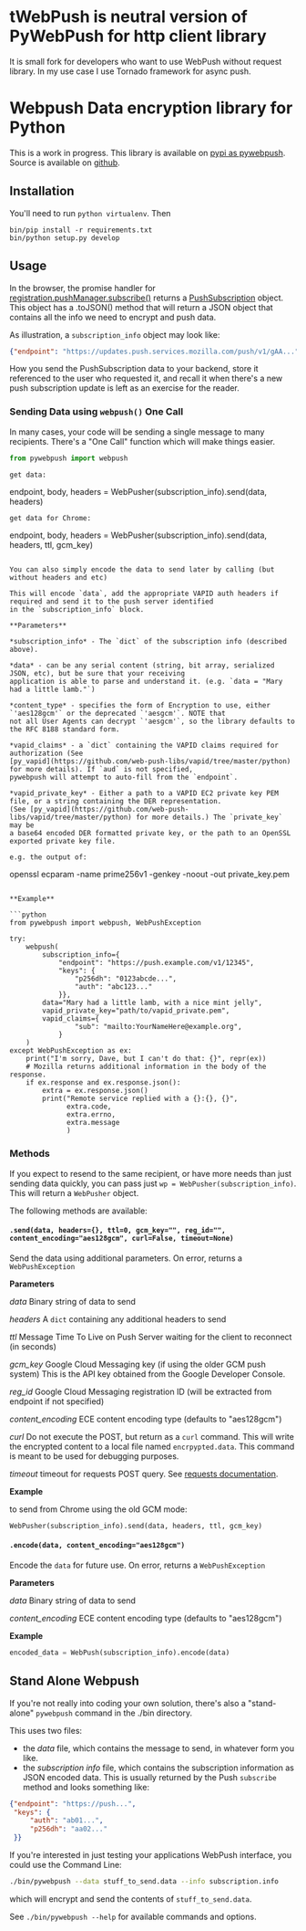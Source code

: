 # tWebPush is neutral version of PyWebPush for http client library

It is small fork for developers who want to use WebPush without request library.
In my use case I use Tornado framework for async push.

# Webpush Data encryption library for Python

This is a work in progress.
This library is available on [pypi as pywebpush](https://pypi.python.org/pypi/pywebpush).
Source is available on
[github](https://github.com/mozilla-services/pywebpush).

## Installation

You'll need to run `python virtualenv`.
Then

```
bin/pip install -r requirements.txt
bin/python setup.py develop
```

## Usage

In the browser, the promise handler for
[registration.pushManager.subscribe()](https://developer.mozilla.org/en-US/docs/Web/API/PushManager/subscribe)
returns a
[PushSubscription](https://developer.mozilla.org/en-US/docs/Web/API/PushSubscription)
object. This object has a .toJSON() method that will return a JSON object that contains all the info we need to encrypt
and push data.

As illustration, a `subscription_info` object may look like:

```json
{"endpoint": "https://updates.push.services.mozilla.com/push/v1/gAA...", "keys": {"auth": "k8J...", "p256dh": "BOr..."}}
```

How you send the PushSubscription data to your backend, store it
referenced to the user who requested it, and recall it when there's
a new push subscription update is left as an exercise for the
reader.

### Sending Data using `webpush()` One Call

In many cases, your code will be sending a single message to many
recipients. There's a "One Call" function which will make things
easier.

```python
from pywebpush import webpush

get data:
```
endpoint, body, headers = WebPusher(subscription_info).send(data, headers)
```
get data for Chrome:
```
endpoint, body, headers = WebPusher(subscription_info).send(data, headers, ttl, gcm_key)
```

You can also simply encode the data to send later by calling (but without headers and etc)

This will encode `data`, add the appropriate VAPID auth headers if required and send it to the push server identified
in the `subscription_info` block.

**Parameters**

*subscription_info* - The `dict` of the subscription info (described above).

*data* - can be any serial content (string, bit array, serialized JSON, etc), but be sure that your receiving
application is able to parse and understand it. (e.g. `data = "Mary had a little lamb."`)

*content_type* - specifies the form of Encryption to use, either `'aes128gcm'` or the deprecated `'aesgcm'`. NOTE that
not all User Agents can decrypt `'aesgcm'`, so the library defaults to the RFC 8188 standard form.

*vapid_claims* - a `dict` containing the VAPID claims required for authorization (See
[py_vapid](https://github.com/web-push-libs/vapid/tree/master/python) for more details). If `aud` is not specified,
pywebpush will attempt to auto-fill from the `endpoint`.

*vapid_private_key* - Either a path to a VAPID EC2 private key PEM file, or a string containing the DER representation.
(See [py_vapid](https://github.com/web-push-libs/vapid/tree/master/python) for more details.) The `private_key` may be
a base64 encoded DER formatted private key, or the path to an OpenSSL exported private key file.

e.g. the output of:

```
openssl ecparam -name prime256v1 -genkey -noout -out private_key.pem
```

**Example**

```python
from pywebpush import webpush, WebPushException

try:
    webpush(
        subscription_info={
            "endpoint": "https://push.example.com/v1/12345",
            "keys": {
                "p256dh": "0123abcde...",
                "auth": "abc123..."
            }},
        data="Mary had a little lamb, with a nice mint jelly",
        vapid_private_key="path/to/vapid_private.pem",
        vapid_claims={
                "sub": "mailto:YourNameHere@example.org",
            }
    )
except WebPushException as ex:
    print("I'm sorry, Dave, but I can't do that: {}", repr(ex))
    # Mozilla returns additional information in the body of the response.
    if ex.response and ex.response.json():
        extra = ex.response.json()
        print("Remote service replied with a {}:{}, {}",
              extra.code,
              extra.errno,
              extra.message
              )
```

### Methods

If you expect to resend to the same recipient, or have more needs than just sending data quickly, you
can pass just `wp = WebPusher(subscription_info)`. This will return a `WebPusher` object.

The following methods are available:

#### `.send(data, headers={}, ttl=0, gcm_key="", reg_id="", content_encoding="aes128gcm", curl=False, timeout=None)`

Send the data using additional parameters. On error, returns a `WebPushException`

**Parameters**

*data* Binary string of data to send

*headers* A `dict` containing any additional headers to send

*ttl* Message Time To Live on Push Server waiting for the client to reconnect (in seconds)

*gcm_key* Google Cloud Messaging key (if using the older GCM push system) This is the API key obtained from the Google
Developer Console.

*reg_id* Google Cloud Messaging registration ID (will be extracted from endpoint if not specified)

*content_encoding* ECE content encoding type (defaults to "aes128gcm")

*curl* Do not execute the POST, but return as a `curl` command. This will write the encrypted content to a local file
named `encrpypted.data`. This command is meant to be used for debugging purposes.

*timeout* timeout for requests POST query.
See [requests documentation](http://docs.python-requests.org/en/master/user/quickstart/#timeouts).

**Example**

to send from Chrome using the old GCM mode:

```python
WebPusher(subscription_info).send(data, headers, ttl, gcm_key)
```

#### `.encode(data, content_encoding="aes128gcm")`

Encode the `data` for future use. On error, returns a `WebPushException`

**Parameters**

*data* Binary string of data to send

*content_encoding* ECE content encoding type (defaults to "aes128gcm")

**Example**

```python
encoded_data = WebPush(subscription_info).encode(data)
```

## Stand Alone Webpush

If you're not really into coding your own solution, there's also a "stand-alone" `pywebpush` command in the
./bin directory.

This uses two files:
* the *data* file, which contains the message to send, in whatever form you like.
* the *subscription info* file, which contains the subscription information as JSON encoded data. This is usually returned by the Push `subscribe` method and looks something like:

```json
{"endpoint": "https://push...",
 "keys": {
     "auth": "ab01...",
     "p256dh": "aa02..."
 }}
```

If you're interested in just testing your applications WebPush interface, you could use the Command Line:

```bash
./bin/pywebpush --data stuff_to_send.data --info subscription.info
```
which will encrypt and send the contents of `stuff_to_send.data`.

See `./bin/pywebpush --help` for available commands and options.



